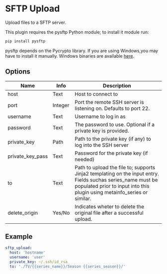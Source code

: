 # SFTP Upload
Upload files to a SFTP server. 

This plugin requires the pysftp Python module; to install it module run:

```cmd
pip install pysftp
```

pysftp depends on the Pycrypto library. If you are using Windows,you may have to install it manually. Windows binaries are available [here](http://www.voidspace.org.uk/python/modules.shtml#pycrypto).

## Options

| **Name** | **Info** | **Description** |
| --- | --- | --- |
|  host  |  Text  |  Host to connect to  |
|  port  |  Integer  |  Port the remote SSH server is listening on. Defaults to port 22.  |
|  username  |  Text  |  Username to log in as  |
|  password  |  Text  |  The password to use. Optional if a private key is provided.  |
|  private_key  |  Path  |  Path to the private key (if any) to log into the SSH server  |
|  private_key_pass  |  Text  |  Password for the private key (if needed)  |
|  to  |  Text  |  Path to upload the file to; supports Jinja2 templating on the input entry. Fields suchas series_name must be populated prior to input into this plugin using metainfo_series or similar.  |
| delete_origin | Yes/No | Indicates wheter to delete the original file after a successful upload. |

## Example

```yaml
sftp_upload:
  host: 'hostname'
  username: 'user'
  private_key: ~/.ssh/id_rsa
  to: './TV/{{series_name}}/Season {{series_season}}/'
```
